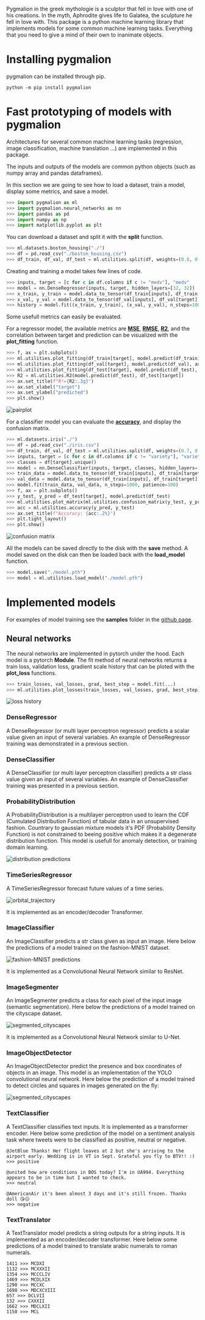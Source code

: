 Pygmalion in the greek mythologie is a sculptor that fell in love with one of his creations. In the myth, Aphrodite gives life to Galatea, the sculpture he fell in love with. This package is a python machine learning library that implements models for some common machine learning tasks. Everything that you need to give a mind of their own to inanimate objects.

# Installing pygmalion

pygmalion can be installed through pip.

~~~
python -m pip install pygmalion
~~~

# Fast prototyping of models with pygmalion

Architectures for several common machine learning tasks (regression, image classification, machine translation ...) are implemented in this package.

The inputs and outputs of the models are common python objects (such as numpy array and pandas dataframes).

In this section we are going to see how to load a dataset, train a model, display some metrics, and save a model.

~~~python
>>> import pygmalion as ml
>>> import pygmalion.neural_networks as nn
>>> import pandas as pd
>>> import numpy as np
>>> import matplotlib.pyplot as plt
~~~

You can download a dataset and split it with the **split** function.

~~~python
>>> ml.datasets.boston_housing("./")
>>> df = pd.read_csv("./boston_housing.csv")
>>> df_train, df_val, df_test = ml.utilities.split(df, weights=(0.8, 0.1, 0.1))
~~~

Creating and training a model takes few lines of code.

~~~python
>>> inputs, target = [c for c in df.columns if c != "medv"], "medv"
>>> model = nn.DenseRegressor(inputs, target, hidden_layers=[32, 32])
>>> x_train, y_train = model.data_to_tensor(df_train[inputs], df_train[target])
>>> x_val, y_val = model.data_to_tensor(df_val[inputs], df_val[target])
>>> history = model.fit((x_train, y_train), (x_val, y_val), n_steps=1000, patience=100, learning_rate=1.0E-3)
~~~

Some usefull metrics can easily be evaluated.

For a regressor model, the available metrics are [**MSE**](https://en.wikipedia.org/wiki/Mean_squared_error), [**RMSE**](https://en.wikipedia.org/wiki/Root-mean-square_deviation), [**R2**](https://en.wikipedia.org/wiki/Coefficient_of_determination), and the correlation between target and prediction can be visualized with the **plot_fitting** function.

~~~python
>>> f, ax = plt.subplots()
>>> ml.utilities.plot_fitting(df_train[target], model.predict(df_train), ax=ax, label="training")
>>> ml.utilities.plot_fitting(df_val[target], model.predict(df_val), ax=ax, label="validation")
>>> ml.utilities.plot_fitting(df_test[target], model.predict(df_test), ax=ax, label="testing", color="C3")
>>> R2 = ml.utilities.R2(model.predict(df_test), df_test[target])
>>> ax.set_title(f"R²={R2:.3g}")
>>> ax.set_xlabel("target")
>>> ax.set_ylabel("predicted")
>>> plt.show()
~~~

![pairplot](https://raw.githubusercontent.com/BFavier/Pygmalion/main/images/boston_housing_pairplot.png)


For a classifier model you can evaluate the [**accuracy**](https://en.wikipedia.org/wiki/Accuracy_and_precision#In_binary_classification), and display the confusion matrix.

~~~python
>>> ml.datasets.iris("./")
>>> df = pd.read_csv("./iris.csv")
>>> df_train, df_val, df_test = ml.utilities.split(df, weights=(0.7, 0.2, 0.1))
>>> inputs, target = [c for c in df.columns if c != "variety"], "variety"
>>> classes = df[target].unique()
>>> model = nn.DenseClassifier(inputs, target, classes, hidden_layers=[8, 8, 8])
>>> train_data = model.data_to_tensor(df_train[inputs], df_train[target])
>>> val_data = model.data_to_tensor(df_train[inputs], df_train[target])
>>> model.fit(train_data, val_data, n_steps=1000, patience=100)
>>> f, ax = plt.subplots()
>>> y_test, y_pred = df_test[target], model.predict(df_test)
>>> ml.utilities.plot_matrix(ml.utilities.confusion_matrix(y_test, y_pred, classes=classes), ax=ax, cmap="Greens", write_values=True, format=".2%")
>>> acc = ml.utilities.accuracy(y_pred, y_test)
>>> ax.set_title(f"Accuracy: {acc:.2%}")
>>> plt.tight_layout()
>>> plt.show()
~~~

![confusion matrix](https://raw.githubusercontent.com/BFavier/Pygmalion/main/images/iris_confusion_matrix.png)

All the models can be saved directly to the disk with the **save** method.
A model saved on the disk can then be loaded back with the **load_model** function.

~~~python
>>> model.save("./model.pth")
>>> model = ml.utilities.load_model("./model.pth")
~~~

# Implemented models

For examples of model training see the **samples** folder in the [github page](https://github.com/BFavier/Pygmalion).

## Neural networks

The neural networks are implemented in pytorch under the hood.
Each model is a pytorch **Module**. The fit method of neural networks returns a train loss, validation loss, gradient scale history that can be ploted with the **plot_loss** functions.

~~~python
>>> train_losses, val_losses, grad, best_step = model.fit(...)
>>> ml.utilities.plot_losses(train_losses, val_losses, grad, best_step)
~~~

![loss history](https://raw.githubusercontent.com/BFavier/Pygmalion/main/images/Fashion_MNIST_residuals.png)

### **DenseRegressor**

A DenseRegressor (or multi layer perceptron regressor) predicts a scalar value given an input of several variables. An example of DenseRegressor training was demonstrated in a previous section.

### **DenseClassifier**

A DenseClassifier (or multi layer perceptron classifier) predicts a str class value given an input of several variables. An example of DenseClassifier training was presented in a previous section.

### **ProbabilityDistribution**

A ProbabilityDistribution is a multilayer perceptron used to learn the CDF (Cumulated Distribution Function) of tabular data in an unsupervised fashion. Countrary to gaussian mixture models it's PDF (Probability Density Function) is not constrained to beeing positive which makes it a degenerate distribution function. This model is usefull for anomaly detection, or training domain learning.

![distribution predictions](https://raw.githubusercontent.com/BFavier/Pygmalion/main/images/density.png)


### **TimeSeriesRegressor**

A TimeSeriesRegressor forecast future values of a time series.

![orbital_trajectory](https://raw.githubusercontent.com/BFavier/Pygmalion/main/images/orbital_trajectories.png)

It is implemented as an encoder/decoder Transformer.

### **ImageClassifier**

An ImageClassifier predicts a str class given as input an image. Here below the predictions of a model trained on the fashion-MNIST dataset.

![fashion-MNIST predictions](https://raw.githubusercontent.com/BFavier/Pygmalion/main/images/Fashion_MNIST_illustration.png)

It is implemented as a Convolutional Neural Network similar to ResNet.

### **ImageSegmenter**

An ImageSegmenter predicts a class for each pixel of the input image (semantic segmentation). Here below the predictions of a model trained on the cityscape dataset.

![segmented_cityscapes](https://raw.githubusercontent.com/BFavier/Pygmalion/main/images/segmented_cityscape.png)

It is implemented as a Convolutional Neural Network similar to U-Net.

### **ImageObjectDetector**

An ImageObjectDetector predict the presence and box coordinates of objects in an image. This model is an implementation of the YOLO convolutional neural network. Here below the prediction of a model trained to detect circles and squares in images generated on the fly:

![segmented_cityscapes](https://raw.githubusercontent.com/BFavier/Pygmalion/main/images/ImageObjectDetector.png)

### **TextClassifier**

A TextClassifier classifies text inputs. It is implemented as a transformer encoder. Here below some prediction of the model on a sentiment analysis task where tweets were to be classified as positive, neutral or negative.

~~~
@JetBlue Thanks! Her flight leaves at 2 but she's arriving to the airport early. Wedding is in VT in Sept. Grateful you fly to BTV!! :)
>>> positive

@united how are conditions in BOS today? I'm in UA994. Everything appears to be in time but I wanted to check.
>>> neutral

@AmericanAir it's been almost 3 days and it's still frozen. Thanks doll 😘😑
>>> negative
~~~

### **TextTranslator**

A TextTranslator model predicts a string outputs for a string inputs. It is implemented as an encoder/decoder transformer. Here below some predictions of a model trained to translate arabic numerals to roman numerals.

~~~
1411 >>> MCDXI
1132 >>> MCXXXII
1354 >>> MCCCLIV
1469 >>> MCDLXIX
1290 >>> MCCXC
1698 >>> MDCXCVIII
657 >>> DCLVII
132 >>> CXXXII
1662 >>> MDCLXII
1150 >>> MCL
~~~